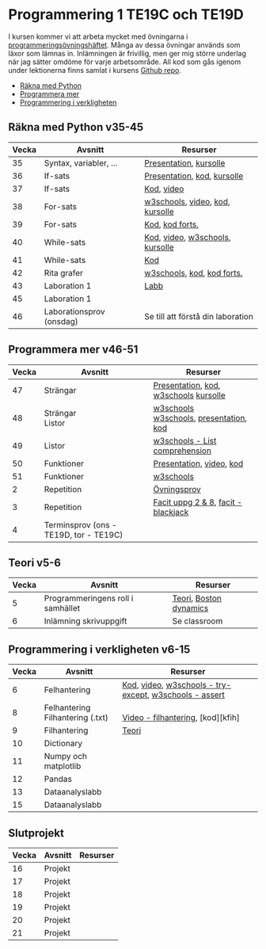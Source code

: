 # Programmering 1 TE19C och TE19D

I kursen kommer vi att arbeta mycket med övningarna i [programmeringsövningshäftet][progh]. Många av dessa övningar används som läxor som lämnas in. Inlämningen är frivillig, men ger mig större underlag när jag sätter omdöme för varje arbetsområde. All kod som gås igenom under lektionerna finns samlat i kursens [Github repo][ghr]. 

- [Räkna med Python](#räkna-med-python-v35-45)
- [Programmera mer](#programmera-mer-v46-51)
- [Programmering i verkligheten](#programmering-i-verkligheten-v6-15)

[ghr]: https://github.com/NTI-Kronhus/TE19CD-PRRPRR01
[progh]: https://github.com/NTI-Kronhus/TE19CD-PRRPRR01/blob/master/Programmeringsovningshafte.pdf

## Räkna med Python v35-45

| Vecka | Avsnitt                  | Resurser                                                     |
| ----- | ------------------------ | ------------------------------------------------------------ |
| 35    | Syntax, variabler, ...   | [Presentation][l1], [kursolle][kog]                          |
| 36    | If-sats                  | [Presentation][l2], [kod][if1], [kursolle][koi]              |
| 37    | If-sats                  | [Kod][if2], [video][cif]                                     |
| 38    | For-sats                 | [w3schools][wsf1], [video][csf], [kod][fo1], [kursolle][kof] |
| 39    | For-sats                 | [Kod][fo2], [kod forts.][fo3]                                |
| 40    | While-sats               | [Kod][wh1], [video][vwh1], [w3schools][wwh], [kursolle][kof] |
| 41    | While-sats               | [Kod][wh2]                                                   |
| 42    | Rita grafer              | [w3schools][wmp], [kod][ump1], [kod forts.][ump2]            |
| 43    | Laboration 1             | [Labb][lab1]                                                 |
| 45    | Laboration 1             |                                                              |
| 46    | Laborationsprov (onsdag) | Se till att förstå din laboration                            |

[kog]: https://www.kursolle.se/prrprr01/moment02.php
[koi]: https://www.kursolle.se/prrprr01/moment03.php
[kof]: https://www.kursolle.se/prrprr01/moment04.php
[l1]: https://drive.google.com/file/d/1AwGiwK_n90ywnca8YNrJlhT5SAER81KO/view?usp=sharing
[l2]: https://drive.google.com/file/d/1F_drLh19vetsnAm8oSd50zrnbBHGJTpG/view?usp=sharing
[if2]: https://github.com/NTI-Kronhus/TE19CD-PRRPRR01/blob/master/Rakna%20med%20Python/if_satser2_prov.ipynb
[if1]: https://github.com/NTI-Kronhus/TE19CD-PRRPRR01/blob/master/Rakna%20med%20Python/if_satser1.ipynb
[cif]: https://www.youtube.com/watch?v=AWek49wXGzI&t
[lab1]: https://drive.google.com/file/d/1_OSOEIbAuyW0bjhrFC0ca89D9kXn8R4B/view?usp=sharing
[wsf1]: https://www.w3schools.com/python/python_for_loops.asp
[csf]: https://www.youtube.com/watch?v=OnDr4J2UXSA
[fo1]: https://github.com/NTI-Kronhus/TE19CD-PRRPRR01/blob/master/Rakna%20med%20Python/for_satser1.ipynb
[fo2]: https://github.com/NTI-Kronhus/TE19CD-PRRPRR01/blob/master/Rakna%20med%20Python/for_satser2.ipynb
[fo3]: https://github.com/NTI-Kronhus/TE19CD-PRRPRR01/blob/master/Rakna%20med%20Python/for_satser3.ipynb
[wh1]: https://github.com/NTI-Kronhus/TE19CD-PRRPRR01/blob/master/Rakna%20med%20Python/while1.ipynb
[wh2]: https://github.com/NTI-Kronhus/TE19CD-PRRPRR01/blob/master/Rakna%20med%20Python/while2.ipynb
[vwh1]: https://www.youtube.com/watch?v=jSs58VZVLw8
[wwh]: https://www.w3schools.com/python/python_while_loops.asp
[wmp]: https://www.w3schools.com/python/matplotlib_pyplot.asp
[ump1]: https://github.com/NTI-Kronhus/TE19CD-PRRPRR01/blob/master/Rakna%20med%20Python/UsainBolt.py
[ump2]: https://github.com/NTI-Kronhus/TE19CD-PRRPRR01/blob/master/Rakna%20med%20Python/UsainBolt_vt.py

## Programmera mer v46-51

| Vecka | Avsnitt                                | Resurser                                                                  |
| ----- | -------------------------------------- | ------------------------------------------------------------------------- |
| 47    | Strängar                               | [Presentation][l1], [kod][kst], [w3schools][wst1] [kursolle][kog]         |
| 48    | Strängar <br> Listor                   | [w3schools][wst2] <br> [w3schools][wls1], [presentation][pls], [kod][kls] |
| 49    | Listor                                 | [w3schools - List comprehension][wlc]                                     |
| 50    | Funktioner                             | [Presentation][pfk], [video][vfk], [kod][kfk]                             |
| 51    | Funktioner                             | [w3schools][wfk]                                                          |
| 2     | Repetition                             | [Övningsprov][ovp]                                                        |
| 3     | Repetition                             | [Facit uppg 2 & 8][f28], [facit - blackjack][fbj]                         |
| 4     | Terminsprov (ons - TE19D, tor - TE19C) |                                                                           |

[wst1]: https://www.w3schools.com/python/python_strings.asp
[kst]: https://github.com/NTI-Kronhus/TE19CD-PRRPRR01/blob/master/Mer%20programmering/strings_grund.ipynb
[wst2]: https://www.w3schools.com/python/python_ref_string.asp
[wls1]: https://www.w3schools.com/python/python_lists.asp
[pls]: https://drive.google.com/file/d/1xkl277fnei3i8mWHVruOo-ciCaFYsiUZ/view
[kls]: https://github.com/NTI-Kronhus/TE19CD-PRRPRR01/blob/master/Mer%20programmering/listor.ipynb
[wlc]: https://www.w3schools.com/python/python_lists_comprehension.asp
[pfk]: https://docs.google.com/presentation/d/1RIB-_Aj5ti90iL5vrghhLK1KcDiME5ly-0x9kdh7Qrg/edit?usp=sharing
[vfk]: https://www.youtube.com/watch?v=NSbOtYzIQI0
[kfk]: https://github.com/NTI-Kronhus/TE19CD-PRRPRR01/blob/master/Mer%20programmering/funktioner.ipynb
[wfk]: https://www.w3schools.com/python/python_functions.asp
[ovp]: https://github.com/NTI-Kronhus/TE19CD-PRRPRR01/blob/master/Prog1%20Python%20övningsprov.pdf
[f28]: https://github.com/NTI-Kronhus/TE19CD-PRRPRR01/blob/master/Mer%20programmering/facit.ipynb
[fbj]: https://github.com/NTI-Kronhus/TE19CD-PRRPRR01/tree/master/Mer%20programmering/Blackjack

## Teori v5-6

| Vecka | Avsnitt                           | Resurser                             |
| ----- | --------------------------------- | ------------------------------------ |
| 5     | Programmeringens roll i samhället | [Teori][kot], [Boston dynamics][vai] |
| 6     | Inlämning skrivuppgift            | Se classroom                         |

[kot]: https://www.kursolle.se/prrprr01/moment07.php
[vai]: https://www.youtube.com/watch?v=uhND7Mvp3f4

## Programmering i verkligheten v6-15

| Vecka | Avsnitt                               | Resurser                                                                           |
| ----- | ------------------------------------- | ---------------------------------------------------------------------------------- |
| 6     | Felhantering                          | [Kod][kfh], [video][vex], [w3schools - try-except][wte], [w3schools - assert][was] |
| 8     | Felhantering <br> Filhantering (.txt) | <br>[Video - filhantering][vfih], [kod][kfih]                                      |
| 9     | Filhantering                          | [Teori][tfih]                                                                      |
| 10    | Dictionary                            |                                                                                    |
| 11    | Numpy och matplotlib                  |                                                                                    |
| 12    | Pandas                                |                                                                                    |
| 13    | Dataanalyslabb                        |                                                                                    |
| 15    | Dataanalyslabb                        |                                                                                    |

[kfh]: https://github.com/NTI-Kronhus/TE19CD-PRRPRR01/blob/master/Programmering%20i%20verkligheten/felhantering.ipynb
[vex]: https://www.youtube.com/watch?v=nlCKrKGHSSk
[wte]: https://www.w3schools.com/python/python_try_except.asp
[was]: https://www.w3schools.com/python/ref_keyword_assert.asp
[vfih]: https://www.youtube.com/watch?v=4mX0uPQFLDU
[tfih]: https://www.programiz.com/python-programming/file-operation

<!-- [kfih]:  -->

## Slutprojekt

| Vecka | Avsnitt | Resurser |
| ----- | ------- | -------- |
| 16    | Projekt |          |
| 17    | Projekt |          |
| 18    | Projekt |          |
| 19    | Projekt |          |
| 20    | Projekt |          |
| 21    | Projekt |          |
